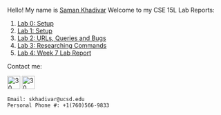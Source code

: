 Hello! My name is [Saman Khadivar](resume.md) 
Welcome to my CSE 15L Lab Reports:

1. [Lab 0: Setup](lab0.md) 
2. [Lab 1: Setup](lab1Report.md) 
3. [Lab 2: URLs, Queries and Bugs](lab2Report.md)
4. [Lab 3: Researching Commands](lab3Report.md)
5. [Lab 4: Week 7 Lab Report](lab4Report.md)
   

Contact me:

<a href="https://www.linkedin.com/in/saman-khadivar-60a5031ab" target="_blank" rel="noopener noreferrer"><img src="https://cliply.co/wp-content/uploads/2021/02/372102050_LINKEDIN_ICON_TRANSPARENT_400.gif" width="30" height="" alt="30"></a>
<a href="https://www.instagram.com/samkhadivar/?hl=en" target="_blank" rel="noopener noreferrer"><img src="https://cliply.co/wp-content/uploads/2019/07/371907300_INSTAGRAM_ICON_TRANSPARENT_400.gif" width="30" height="" alt="30"></a>

```
Email: skhadivar@ucsd.edu
Personal Phone #: +1(760)566-9833
```

